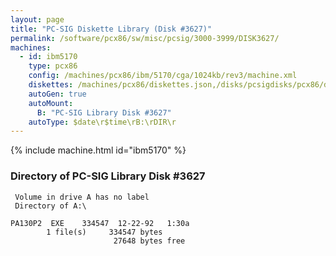 ```yaml
---
layout: page
title: "PC-SIG Diskette Library (Disk #3627)"
permalink: /software/pcx86/sw/misc/pcsig/3000-3999/DISK3627/
machines:
  - id: ibm5170
    type: pcx86
    config: /machines/pcx86/ibm/5170/cga/1024kb/rev3/machine.xml
    diskettes: /machines/pcx86/diskettes.json,/disks/pcsigdisks/pcx86/diskettes.json
    autoGen: true
    autoMount:
      B: "PC-SIG Library Disk #3627"
    autoType: $date\r$time\rB:\rDIR\r
---
```


{% include machine.html id="ibm5170" %}

### Directory of PC-SIG Library Disk #3627

     Volume in drive A has no label
     Directory of A:\

    PA130P2  EXE    334547  12-22-92   1:30a
            1 file(s)     334547 bytes
                           27648 bytes free
